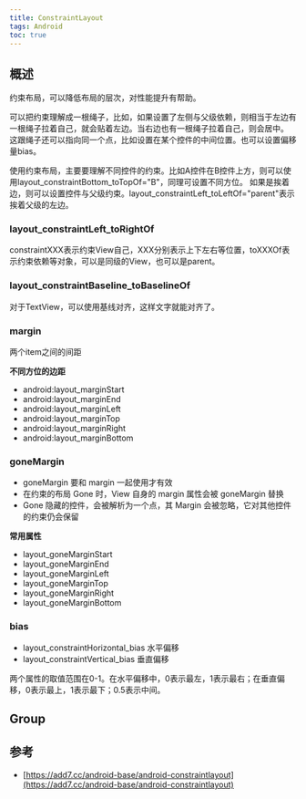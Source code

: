 ```yaml
---
title: ConstraintLayout
tags: Android
toc: true
---
```


## 概述

约束布局，可以降低布局的层次，对性能提升有帮助。

可以把约束理解成一根绳子，比如，如果设置了左侧与父级依赖，则相当于左边有一根绳子拉着自己，就会贴着左边。当右边也有一根绳子拉着自己，则会居中。
这跟绳子还可以指向同一个点，比如设置在某个控件的中间位置。也可以设置偏移量bias。

使用约束布局，主要要理解不同控件的约束。比如A控件在B控件上方，则可以使用layout_constraintBottom_toTopOf="B"，同理可设置不同方位。
如果是挨着边，则可以设置控件与父级约束。layout_constraintLeft_toLeftOf="parent"表示挨着父级的左边。

### layout_constraintLeft_toRightOf

constraintXXX表示约束View自己，XXX分别表示上下左右等位置，toXXXOf表示约束依赖等对象，可以是同级的View，也可以是parent。

### layout_constraintBaseline_toBaselineOf

对于TextView，可以使用基线对齐，这样文字就能对齐了。

### margin

两个item之间的间距

**不同方位的边距**

- android:layout_marginStart
- android:layout_marginEnd
- android:layout_marginLeft
- android:layout_marginTop
- android:layout_marginRight
- android:layout_marginBottom

### goneMargin

- goneMargin 要和 margin 一起使用才有效
- 在约束的布局 Gone 时，View 自身的 margin 属性会被 goneMargin 替换
- Gone 隐藏的控件，会被解析为一个点，其 Margin 会被忽略，它对其他控件的约束仍会保留

**常用属性**

- layout_goneMarginStart
- layout_goneMarginEnd
- layout_goneMarginLeft
- layout_goneMarginTop
- layout_goneMarginRight
- layout_goneMarginBottom

### bias

- layout_constraintHorizontal_bias 水平偏移
- layout_constraintVertical_bias 垂直偏移

两个属性的取值范围在0-1。在水平偏移中，0表示最左，1表示最右；在垂直偏移，0表示最上，1表示最下；0.5表示中间。

## Group

##

## 参考

- [https://add7.cc/android-base/android-constraintlayout](https://add7.cc/android-base/android-constraintlayout)
